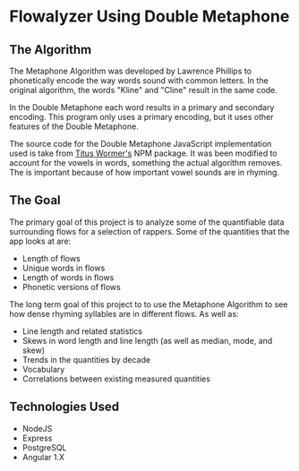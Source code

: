 # Flowalyzer Using Double Metaphone

## The Algorithm
The Metaphone Algorithm was developed by Lawrence Phillips to phonetically encode the way words sound with common letters. In the original algorithm, the words "Kline" and "Cline" result in the same code.

In the Double Metaphone each word results in a primary and secondary encoding. This program only uses a primary encoding, but it uses other features of the Double Metaphone. 

The source code for the Double Metaphone JavaScript implementation used is take from [Titus Wormer's](https://github.com/wooorm) NPM package. It was been modified to account for the vowels in words, something the actual algorithm removes. The is important because of how important vowel sounds are in rhyming. 

## The Goal
The primary goal of this project is to analyze some of the quantifiable data surrounding flows for a selection of rappers. Some of the quantities that the app looks at are: 

+ Length of flows
+ Unique words in flows
+ Length of words in flows
+ Phonetic versions of flows

The long term goal of this project to to use the Metaphone Algorithm to see how dense rhyming syllables are in different flows. As well as:

+ Line length and related statistics
+ Skews in word length and line length (as well as median, mode, and skew)
+ Trends in the quantities by decade
+ Vocabulary
+ Correlations between existing measured quantities

## Technologies Used
+ NodeJS
+ Express
+ PostgreSQL
+ Angular 1.X





 
